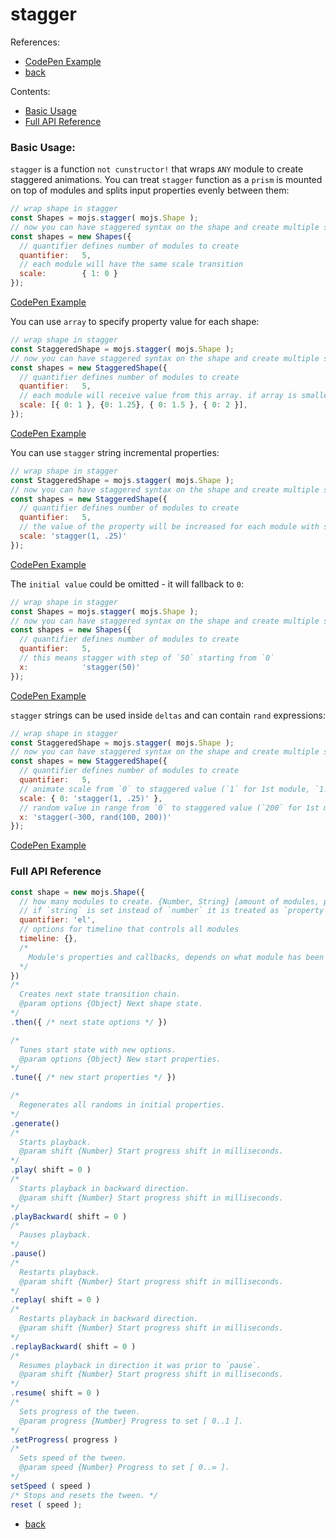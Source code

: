 # stagger

References:

- [CodePen Example](http://codepen.io/sol0mka/pen/68c596ca7444cb3df7b66b84fb1fd5c6?editors=0010)
- [back](./readme.md)

Contents:

  - [Basic Usage](#basic-usage)
  - [Full API Reference](#full-api-reference)

### Basic Usage:

`stagger` is a function `not cunstructor!` that wraps `ANY` module to create staggered animations. You can treat `stagger` function as a `prism` is mounted on top of modules and splits input properties evenly between them:

```javascript
// wrap shape in stagger
const Shapes = mojs.stagger( mojs.Shape );
// now you can have staggered syntax on the shape and create multiple shapes at once. the next code will produce 5 shapes
const shapes = new Shapes({
  // quantifier defines number of modules to create
  quantifier:   5,
  // each module will have the same scale transition
  scale:        { 1: 0 }
});

```

[CodePen Example](http://codepen.io/sol0mka/pen/81885a6b6125bc73b0665b5816b12012?editors=0010)

You can use `array` to specify property value for each shape:

```javascript
// wrap shape in stagger
const StaggeredShape = mojs.stagger( mojs.Shape );
// now you can have staggered syntax on the shape and create multiple shapes at once. the next code will produce 5 shapes
const shapes = new StaggeredShape({
  // quantifier defines number of modules to create
  quantifier:   5,
  // each module will receive value from this array. if array is smaller than amount of modules (4 vs 5), the stagger prism will loop on the array, thus `5th` item will receive value by `index = 0`, `6th` item will receive value by `index = 1` and so on. This is called `property map` because it maps properties array to modules inside stagger.
  scale: [{ 0: 1 }, {0: 1.25}, { 0: 1.5 }, { 0: 2 }],
});

```

[CodePen Example](http://codepen.io/sol0mka/pen/78c17f405451e644cb424db364266015?editors=0010)

You can use `stagger` string incremental properties:

```javascript
// wrap shape in stagger
const StaggeredShape = mojs.stagger( mojs.Shape );
// now you can have staggered syntax on the shape and create multiple shapes at once. the next code will produce 5 shapes
const shapes = new StaggeredShape({
  // quantifier defines number of modules to create
  quantifier:   5,
  // the value of the property will be increased for each module with specified `step`(.25), starting from the `initial value`(1). Step could be `positive` or `negative`.
  scale: 'stagger(1, .25)'
});

```

[CodePen Example](http://codepen.io/sol0mka/pen/dd71c464c891b79b561b663f31c17804?editors=0010)

The `initial value` could be omitted - it will fallback to `0`:

```javascript
// wrap shape in stagger
const Shapes = mojs.stagger( mojs.Shape );
// now you can have staggered syntax on the shape and create multiple shapes at once. the next code will produce 5 shapes
const shapes = new Shapes({
  // quantifier defines number of modules to create
  quantifier:   5,
  // this means stagger with step of `50` starting from `0`
  x:            'stagger(50)'
});

```

[CodePen Example](http://codepen.io/sol0mka/pen/39a051dfdaed0d565c1acef5117effc7?editors=0010)

`stagger` strings can be used inside `deltas` and can contain `rand` expressions:

```javascript
// wrap shape in stagger
const StaggeredShape = mojs.stagger( mojs.Shape );
// now you can have staggered syntax on the shape and create multiple shapes at once. the next code will produce 5 shapes
const shapes = new StaggeredShape({
  // quantifier defines number of modules to create
  quantifier:   5,
  // animate scale from `0` to staggered value (`1` for 1st module, `1.25` for 2nd, `1.5` for 3rd etc.)
  scale: { 0: 'stagger(1, .25)' },
  // random value in range from `0` to staggered value (`200` for 1st module, `400` for 2nd, `600` for 3rd etc.)
  x: 'stagger(-300, rand(100, 200))'
});

```

[CodePen Example](http://codepen.io/sol0mka/pen/097474f0a97e492adf87fc24b68cf05c?editors=0010)

### Full API Reference

```javascript
const shape = new mojs.Shape({
  // how many modules to create. {Number, String} [amount of modules, property name]
  // if `string` is set instead of `number` it is treated as `property name` pointer - the number of modules will be inferred on value of that property, for instance if `quantifier` is set to `el` and `el` property has `array like` as it's value - quantifier will be set to length of that array.
  quantifier: 'el',
  // options for timeline that controls all modules
  timeline: {},
  /*
    Module's properties and callbacks, depends on what module has been wrapped into stagger, please see wrapped module API reference.
  */
})
/*
  Creates next state transition chain.
  @param options {Object} Next shape state.
*/
.then({ /* next state options */ })

/*
  Tunes start state with new options.
  @param options {Object} New start properties.
*/
.tune({ /* new start properties */ })

/*
  Regenerates all randoms in initial properties.
*/
.generate()
/*
  Starts playback.
  @param shift {Number} Start progress shift in milliseconds.
*/
.play( shift = 0 )
/*
  Starts playback in backward direction.
  @param shift {Number} Start progress shift in milliseconds.
*/
.playBackward( shift = 0 )
/*
  Pauses playback.
*/
.pause()
/*
  Restarts playback.
  @param shift {Number} Start progress shift in milliseconds.
*/
.replay( shift = 0 )
/*
  Restarts playback in backward direction.
  @param shift {Number} Start progress shift in milliseconds.
*/
.replayBackward( shift = 0 )
/*
  Resumes playback in direction it was prior to `pause`.
  @param shift {Number} Start progress shift in milliseconds.
*/
.resume( shift = 0 )
/*
  Sets progress of the tween.
  @param progress {Number} Progress to set [ 0..1 ].
*/
.setProgress( progress )
/*
  Sets speed of the tween.
  @param speed {Number} Progress to set [ 0..∞ ].
*/
setSpeed ( speed )
/* Stops and resets the tween. */
reset ( speed );
```

- [back](./readme.md)